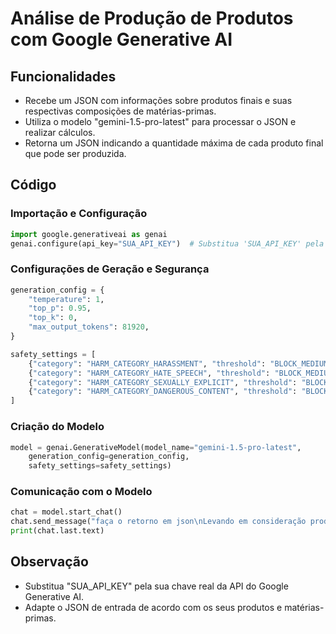 
# Análise de Produção de Produtos com Google Generative AI

## Funcionalidades
- Recebe um JSON com informações sobre produtos finais e suas respectivas composições de matérias-primas.
- Utiliza o modelo "gemini-1.5-pro-latest" para processar o JSON e realizar cálculos.
- Retorna um JSON indicando a quantidade máxima de cada produto final que pode ser produzida.

## Código

### Importação e Configuração
```python
import google.generativeai as genai
genai.configure(api_key="SUA_API_KEY")  # Substitua 'SUA_API_KEY' pela sua chave real
```

### Configurações de Geração e Segurança
```python
generation_config = { 
    "temperature": 1, 
    "top_p": 0.95, 
    "top_k": 0, 
    "max_output_tokens": 81920, 
}

safety_settings = [
    {"category": "HARM_CATEGORY_HARASSMENT", "threshold": "BLOCK_MEDIUM_AND_ABOVE"},
    {"category": "HARM_CATEGORY_HATE_SPEECH", "threshold": "BLOCK_MEDIUM_AND_ABOVE"},
    {"category": "HARM_CATEGORY_SEXUALLY_EXPLICIT", "threshold": "BLOCK_MEDIUM_AND_ABOVE"},
    {"category": "HARM_CATEGORY_DANGEROUS_CONTENT", "threshold": "BLOCK_MEDIUM_AND_ABOVE"},
]
```

### Criação do Modelo
```python
model = genai.GenerativeModel(model_name="gemini-1.5-pro-latest",
    generation_config=generation_config, 
    safety_settings=safety_settings)
```

### Comunicação com o Modelo
```python
chat = model.start_chat()
chat.send_message("faça o retorno em json\nLevando em consideração produtos finais e materias primas, informe quais produtos finais posso fazer e quantos?\n{ 'produtos': [{'codigo': '001', 'descricao': 'Hambúrguer de Carne 200g', 'composicao': ['002', '003', '004', '005']},{'codigo': '002', 'descricao': 'Pão de Hambúrguer Brioche', 'composicao': [], 'quantia': 4}]}")
print(chat.last.text)
```

## Observação
- Substitua "SUA_API_KEY" pela sua chave real da API do Google Generative AI.
- Adapte o JSON de entrada de acordo com os seus produtos e matérias-primas.
